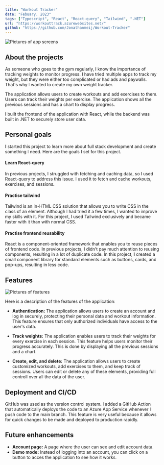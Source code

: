 ```yaml
---
title: "Workout Tracker"
date: "Febuary, 2023"
tags: ["Typescript", "React", "React-query", "Tailwind", ".NET"]
url: "https://workouttrack.azurewebsites.net/"
github: "https://github.com/Jonathanmeij/Workout-Tracker"
---
```


![Pictures of app screens](/images/workout-tracker-1.jpg)

## About the projects

As someone who goes to the gym regularly, I know the importance of tracking weights to monitor progress. I have tried multiple apps to track my weight, but they were either too complicated or had ads and paywalls. That's why I wanted to create my own weight tracker.

The application allows users to create workouts and add exercises to them. Users can track their weights per exercise. The application shows all the previous sessions and has a chart to display progress.

I built the frontend of the application with React, while the backend was built in .NET to securely store user data.

## Personal goals

I started this project to learn more about full stack development and create something I need. Here are the goals I set for this project.

#### Learn React-query

In previous projects, I struggled with fetching and caching data, so I used React-query to address this issue. I used it to fetch and cache workouts, exercises, and sessions.

#### Practise tailwind

Tailwind is an in-HTML CSS solution that allows you to write CSS in the class of an element. Although I had tried it a few times, I wanted to improve my skills with it. For this project, I used Tailwind exclusively and became faster with it than with normal CSS.

#### Practise frontend reusability

React is a component-oriented framework that enables you to reuse pieces of frontend code. In previous projects, I didn't pay much attention to reusing components, resulting in a lot of duplicate code. In this project, I created a small component library for standard elements such as buttons, cards, and pop-ups, resulting in less code.

## Features

![Pictures of features](/images/workout-tracker-2.jpg)

Here is a description of the features of the application:

-   **Authentication:** The application allows users to create an account and log in securely, protecting their personal data and workout information. This feature ensures that only authorized individuals have access to the user's data.

-   **Track weights:** The application enables users to track their weights for every exercise in each session. This feature helps users monitor their progress accurately. This is done by displaying all the previous sessions and a chart.

-   **Create, edit, and delete:** The application allows users to create customized workouts, add exercises to them, and keep track of sessions. Users can edit or delete any of these elements, providing full controll over all the data of the user.

## Deployment and CI/CD

GitHub was used as the version control system. I added a GitHub Action that automatically deploys the code to an Azure App Service whenever I push code to the main branch. This feature is very useful because it allows for quick changes to be made and deployed to production rapidly.

## Future enhancements

-   **Account page:** A page where the user can see and edit account data.
-   **Demo mode:** Instead of logging into an account, you can click on a button to acces the application to see how it works.

